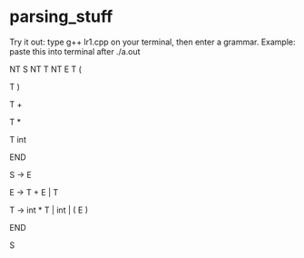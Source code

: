 # parsing_stuff

Try it out: type g++ lr1.cpp on your terminal, then enter a grammar. 
Example:
paste this into terminal after ./a.out

NT S
NT T
NT E
T (

T )

T +

T *

T int

END

S -> E

E -> T + E | T

T -> int * T | int | ( E )

END

S
